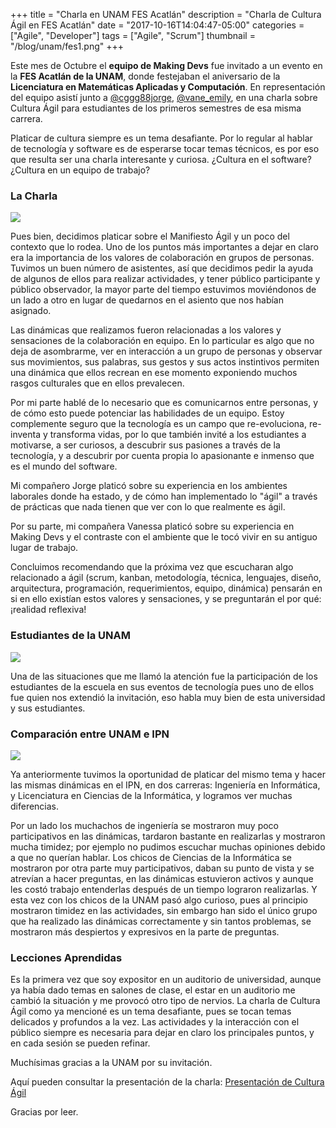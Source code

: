 +++
title = "Charla en UNAM FES Acatlán"
description = "Charla de Cultura Ágil en FES Acatlán"
date = "2017-10-16T14:04:47-05:00"
categories = ["Agile", "Developer"]
tags = ["Agile", "Scrum"]
thumbnail = "/blog/unam/fes1.png"
+++

Este mes de Octubre el **equipo de Making Devs** fue invitado a un evento en la **FES Acatlán de la UNAM**, donde festejaban el aniversario de la **Licenciatura en Matemáticas Aplicadas y Computación**. En representación del equipo asistí junto a [@cggg88jorge](https://twitter.com/cggg88jorge), [@vane_emily](https://twitter.com/Vane_Emily), en una charla sobre Cultura Ágil para estudiantes de los primeros semestres de esa misma carrera.

Platicar de cultura siempre es un tema desafiante. Por lo regular al hablar de tecnología y software es de esperarse tocar temas técnicos, es por eso que resulta ser una charla interesante y curiosa. ¿Cultura en el software? ¿Cultura en un equipo de trabajo?

### La Charla

![][1]

Pues bien, decidimos platicar sobre el Manifiesto Ágil y un poco del contexto que lo rodea. Uno de los puntos más importantes a dejar en claro era la importancia de los valores de colaboración en grupos de personas. Tuvimos un buen número de asistentes, así que decidimos pedir la ayuda de algunos de ellos para realizar actividades, y tener público participante y público observador, la mayor parte del tiempo estuvimos moviéndonos de un lado a otro en lugar de quedarnos en el asiento que nos habían asignado.

Las dinámicas que realizamos fueron relacionadas a los valores y sensaciones de la colaboración en equipo. En lo particular es algo que no deja de asombrarme, ver en interacción a un grupo de personas y observar sus movimientos, sus palabras, sus gestos y sus actos instintivos permiten una dinámica que ellos recrean en ese momento exponiendo muchos rasgos culturales que en ellos prevalecen.

Por mi parte hablé de lo necesario que es comunicarnos entre personas, y de cómo esto puede potenciar las habilidades de un equipo. Estoy complemente seguro que la tecnología es un campo que re-evoluciona, re-inventa y transforma vidas, por lo que también invité a los estudiantes a motivarse, a ser curiosos, a descubrir sus pasiones a través de la tecnología, y a descubrir por cuenta propia lo apasionante e inmenso que es el mundo del software.

Mi compañero Jorge platicó sobre su experiencia en los ambientes laborales donde ha estado, y de cómo han implementado lo "ágil" a través de prácticas que nada tienen que ver con lo que realmente es ágil.

Por su parte, mi compañera Vanessa platicó sobre su experiencia en Making Devs y el contraste con el ambiente que le tocó vivir en su antiguo lugar de trabajo.

Concluimos recomendando que la próxima vez que escucharan algo relacionado a ágil (scrum, kanban, metodología, técnica, lenguajes, diseño, arquitectura, programación, requerimientos, equipo, dinámica) pensarán en si en ello existían estos valores y sensaciones, y se preguntarán el por qué: ¡realidad reflexiva!

### Estudiantes de la UNAM

![][2]

Una de las situaciones que me llamó la atención fue la participación de los estudiantes de la escuela en sus eventos de tecnología pues uno de ellos fue quien nos extendió la invitación, eso habla muy bien de esta universidad y sus estudiantes.

### Comparación entre UNAM e IPN

![][3]

Ya anteriormente tuvimos la oportunidad de platicar del mismo tema y hacer las mismas dinámicas en el IPN, en dos carreras: Ingeniería en Informática, y Licenciatura en Ciencias de la Informática, y logramos ver muchas diferencias.

Por un lado los muchachos de ingeniería se mostraron muy poco participativos en las dinámicas, tardaron bastante en realizarlas y mostraron mucha timidez; por ejemplo no pudimos escuchar muchas opiniones debido a que no querían hablar. Los chicos de Ciencias de la Informática se mostraron por otra parte muy participativos, daban su punto de vista y se atrevían a hacer preguntas, en las dinámicas estuvieron activos y aunque les costó trabajo entenderlas después de un tiempo lograron realizarlas. Y esta vez con los chicos de la UNAM pasó algo curioso, pues al principio mostraron timidez en las actividades, sin embargo han sido el único grupo que ha realizado las dinámicas correctamente y sin tantos problemas, se mostraron más despiertos y expresivos en la parte de preguntas.

### Lecciones Aprendidas

Es la primera vez que soy expositor en un auditorio de universidad, aunque ya había dado temas en salones de clase, el estar en un auditorio me cambió la situación y me provocó otro tipo de nervios. La charla de Cultura Ágil como ya mencioné es un tema desafiante, pues se tocan temas delicados y profundos a la vez. Las actividades y la interacción con el público siempre es necesaria para dejar en claro los principales puntos, y en cada sesión se pueden refinar.

Muchísimas gracias a la UNAM por su invitación.

Aquí pueden consultar la presentación de la charla: [Presentación de Cultura Ágil](http://carlogilmar.me/culture-slides/)

Gracias por leer.


[1]: /blog/unam/fes2.png
[2]: /blog/unam/fes3.png
[3]: /blog/unam/fes4.png

